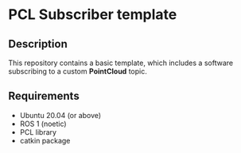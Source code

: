 # PCL Subscriber template

## Description

This repository contains a basic template, which includes a software subscribing to a custom **PointCloud** topic.

## Requirements

- Ubuntu 20.04 (or above)
- ROS 1 (noetic)
- PCL library
- catkin package